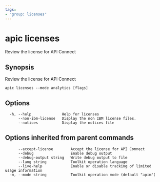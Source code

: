 ```yaml
---
tags:
- "group: licenses"
---
```

# apic licenses

Review the license for API Connect

## Synopsis

Review the license for API Connect

```
apic licenses --mode analytics [flags]
```


## Options

```
  -h, --help              Help for licenses
      --non-ibm-license   Display the non IBM license files.
      --notices           Display the notices file
```

## Options inherited from parent commands

```
      --accept-license        Accept the license for API Connect
      --debug                 Enable debug output
      --debug-output string   Write debug output to file
      --lang string           Toolkit operation language
      --live-help             Enable or disable tracking of limited usage information
  -m, --mode string           Toolkit operation mode (default "apim")
```
